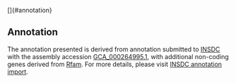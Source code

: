 []{#annotation}

Annotation
----------

The annotation presented is derived from annotation submitted to
[INSDC](http://www.insdc.org) with the assembly accession
[GCA\_000264995.1](http://www.ebi.ac.uk/ena/data/view/GCA_000264995.1),
with additional non-coding genes derived from
[Rfam](http://rfam.xfam.org/). For more details, please visit [INSDC
annotation
import](http://ensemblgenomes.org/info/data/insdc_annotation).
